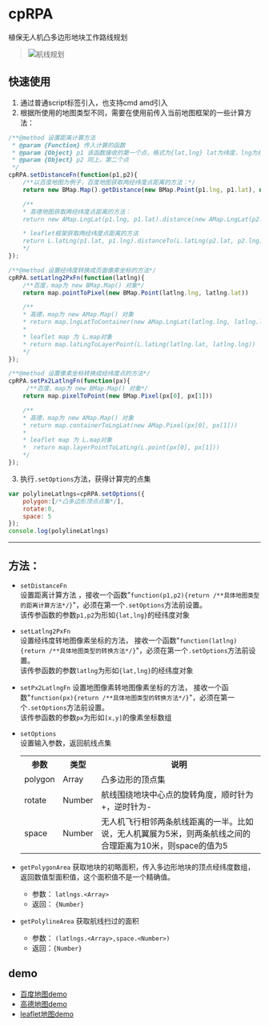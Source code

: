 # cpRPA
植保无人机凸多边形地块工作路线规划  
> ![航线规划](https://upload-images.jianshu.io/upload_images/2812131-8c4999d889a4d4ab.png?imageMogr2/auto-orient/strip%7CimageView2/2/w/1240)

## 快速使用
1. 通过普通script标签引入，也支持cmd amd引入
2. 根据所使用的地图类型不同，需要在使用前传入当前地图框架的一些计算方法：  
```javascript
/**@method 设置距离计算方法
 * @param {Function} 传入计算的函数
 * @param {Object} p1 该函数接收的第一个点，格式为{lat,lng} lat为纬度，lng为经度
 * @param {Object} p2 同上，第二个点
 */
cpRPA.setDistanceFn(function(p1,p2){
    /**以百度地图为例子，百度地图获取两经纬度点距离的方法：*/
    return new BMap.Map().getDistance(new BMap.Point(p1.lng, p1.lat), new BMap.Point(p2.lng, p2.lat));

    /** 
    * 高德地图获取两经纬度点距离的方法：
    return new AMap.LngLat(p1.lng, p1.lat).distance(new AMap.LngLat(p2.lng, p2.lat));

    * leaflet框架获取两经纬度点距离的方法
    return L.latLng(p1.lat, p1.lng).distanceTo(L.latLng(p2.lat, p2.lng))
    */
});

/**@method 设置经纬度转换成页面像素坐标的方法*/
cpRPA.setLatlng2PxFn(function(latlng){
    /**百度，map为 new BMap.Map() 对象*/
    return map.pointToPixel(new BMap.Point(latlng.lng, latlng.lat))

    /**
    * 高德，map为 new AMap.Map() 对象
    * return map.lngLatToContainer(new AMap.LngLat(latlng.lng, latlng.lat))
    *
    * leaflet map 为 L.map对象
    * return map.latLngToLayerPoint(L.latLng(latlng.lat, latlng.lng)) 
    */
});

/**@method 设置像素坐标转换成经纬度点的方法*/
cpRPA.setPx2LatlngFn(function(px){
     /**百度，map为 new BMap.Map() 对象*/
    return map.pixelToPoint(new BMap.Pixel(px[0], px[1]))

    /**
    * 高德，map为 new AMap.Map() 对象
    * return map.containerToLngLat(new AMap.Pixel(px[0], px[1]))
    * 
    * leaflet map 为 L.map对象
    *  return map.layerPointToLatLng(L.point(px[0], px[1]))
    */
});
```
3. 执行`.setOptions`方法，获得计算完的点集  
```javascript
var polylineLatlngs=cpRPA.setOptions({
    polygon:[/*凸多边形顶点点集*/],
    rotate:0,
    space: 5
});
console.log(polylineLatlngs)
```

---
## 方法：
* `setDistanceFn`   
设置距离计算方法
，接收一个函数"`function(p1,p2){return /**具体地图类型的距离计算方法*/}`"，必须在第一个`.setOptions`方法前设置。  
该传参函数的参数`p1,p2`为形如`{lat,lng}`的经纬度对象

* `setLatlng2PxFn`  
设置经纬度转地图像素坐标的方法，
接收一个函数"`function(latlng){return /**具体地图类型的转换方法*/}`"，必须在第一个`.setOptions`方法前设置。  
该传参函数的参数`latlng`为形如`{lat,lng}`的经纬度对象

* `setPx2LatlngFn`
设置地图像素转地图像素坐标的方法，
接收一个函数"`function(px){return /**具体地图类型的转换方法*/}`"，必须在第一个`.setOptions`方法前设置。  
该传参函数的参数`px`为形如`[x,y]`的像素坐标数组

* `setOptions`  
设置输入参数，返回航线点集
    <table>
        <tr>
            <th>参数</th><th>类型</th><th>说明</th>
        </tr>
        <tr>
            <td>polygon</td>
            <td>Array</td>
            <td>凸多边形的顶点集</td>
        </tr>
        <tr>
            <td>rotate</td>
            <td>Number</td>
            <td>航线围绕地块中心点的旋转角度，顺时针为+，逆时针为-</td>
        </tr>
        <tr>
            <td>space</td>
            <td>Number</td>
            <td>无人机飞行相邻两条航线距离的一半。比如说，无人机翼展为5米，则两条航线之间的合理距离为10米，则space的值为5</td>
        </tr>
    </table>

* `getPolygonArea` 获取地块的初略面积，传入多边形地块的顶点经纬度数组，返回数值型面积值，这个面积值不是一个精确值。  
   * 参数： `latlngs.<Array>`
   * 返回： `{Number}` 
* `getPolylineArea` 获取航线扫过的面积
   * 参数： `(latlngs.<Array>,space.<Number>)`
   * 返回：`{Number}` 

## demo
* [百度地图demo](https://char-ten.github.io/cpRPA/test/index.baidu.html)
* [高德地图demo](https://char-ten.github.io/cpRPA/test/index.lbs.html)
* [leaflet地图demo](https://char-ten.github.io/cpRPA/test/index.leaflet.html)
